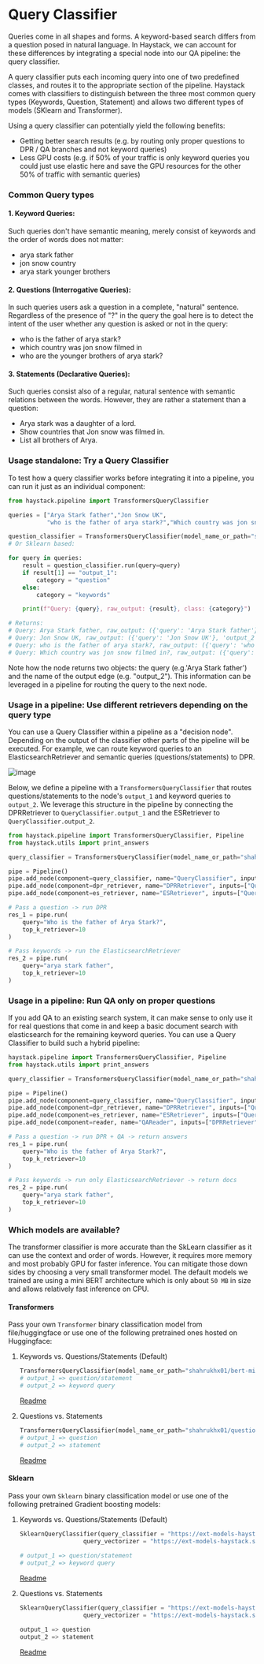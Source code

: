 <!---
title: "Query Classifier"
metaTitle: "Query Classifier"
metaDescription: ""
slug: "/docs/query_classifier"
date: "2021-08-17"
id: "query_classifiermd"
--->

# Query Classifier

Queries come in all shapes and forms. A keyword-based search differs from a question posed in natural language. In Haystack, we can account for these differences by integrating a special node into our QA pipeline: the query classifier. 

A query classifier puts each incoming query into one of two predefined classes, and routes it to the appropriate section of the pipeline.
Haystack comes with classifiers to distinguish between the three most common query types (Keywords, Question, Statement) and allows two different types of models (SKlearn and Transformer). 

Using a query classifier can potentially yield the following benefits:

*  Getting better search results (e.g. by routing only proper questions to DPR / QA branches and not keyword queries)
*  Less GPU costs (e.g. if 50% of your traffic is only keyword queries you could just use elastic here and save the GPU resources for the other 50% of traffic with semantic queries)


### Common Query types

#### 1. Keyword Queries: 
Such queries don't have semantic meaning, merely consist of keywords and the order of words does not matter:
*   arya stark father
*   jon snow country
*   arya stark younger brothers

#### 2. Questions (Interrogative Queries): 
In such queries users ask a question in a complete, "natural" sentence. Regardless of the presence of "?" in the query the goal here is to detect the intent of the user whether any question is asked or not in the query:

*   who is the father of arya stark?
*   which country was jon snow filmed in
*   who are the younger brothers of arya stark?

#### 3. Statements (Declarative Queries): 
Such queries consist also of a regular, natural sentence with semantic relations between the words. However, they are rather a statement than a question:

*   Arya stark was a daughter of a lord.
*   Show countries that Jon snow was filmed in.
*   List all brothers of Arya.

### Usage standalone: Try a Query Classifier
To test how a query classifier works before integrating it into a pipeline, you can run it just as an individual component:

```python
from haystack.pipeline import TransformersQueryClassifier

queries = ["Arya Stark father","Jon Snow UK",
           "who is the father of arya stark?","Which country was jon snow filmed in?"]

question_classifier = TransformersQueryClassifier(model_name_or_path="shahrukhx01/bert-mini-finetune-question-detection")
# Or Sklearn based:  

for query in queries:
    result = question_classifier.run(query=query)
    if result[1] == "output_1":
        category = "question"
    else:
        category = "keywords"

    print(f"Query: {query}, raw_output: {result}, class: {category}")

# Returns:
# Query: Arya Stark father, raw_output: ({'query': 'Arya Stark father'}, 'output_2'), class: keywords
# Query: Jon Snow UK, raw_output: ({'query': 'Jon Snow UK'}, 'output_2'), class: keywords
# Query: who is the father of arya stark?, raw_output: ({'query': 'who is the father of arya stark?'}, 'output_1'), class: question
# Query: Which country was jon snow filmed in?, raw_output: ({'query': 'Which country was jon snow filmed in?'}, 'output_1'), class: question

```
Note how the node returns two objects: the query (e.g.'Arya Stark father') and the name of the output edge (e.g. "output_2"). This information can be leveraged in a pipeline for routing the query to the next node.  

### Usage in a pipeline: Use different retrievers depending on the query type

You can use a Query Classifier within a pipeline as a "decision node". Depending on the output of the classifier other parts of the pipeline will be executed. For example, we can route keyword queries to an ElasticsearchRetriever and semantic queries (questions/statements) to DPR.  

![image](https://github.com/deepset-ai/haystack/blob/master/docs/img/query-classifier-pipeline.png)

Below, we define a pipeline with a `TransformersQueryClassifier` that routes questions/statements to the node's `output_1` and keyword queries to `output_2`. We leverage this structure in the pipeline by connecting the DPRRetriever to `QueryClassifier.output_1` and the ESRetriever to `QueryClassifier.output_2`. 

```python
from haystack.pipeline import TransformersQueryClassifier, Pipeline
from haystack.utils import print_answers

query_classifier = TransformersQueryClassifier(model_name_or_path="shahrukhx01/bert-mini-finetune-question-detection")

pipe = Pipeline()
pipe.add_node(component=query_classifier, name="QueryClassifier", inputs=["Query"])
pipe.add_node(component=dpr_retriever, name="DPRRetriever", inputs=["QueryClassifier.output_1"])
pipe.add_node(component=es_retriever, name="ESRetriever", inputs=["QueryClassifier.output_2"])

# Pass a question -> run DPR
res_1 = pipe.run(
    query="Who is the father of Arya Stark?",
    top_k_retriever=10
)

# Pass keywords -> run the ElasticsearchRetriever
res_2 = pipe.run(
    query="arya stark father",
    top_k_retriever=10
)

```
### Usage in a pipeline: Run QA only on proper questions

If you add QA to an existing search system, it can make sense to only use it for real questions that come in and keep a basic document search with elasticsearch for the remaining keyword queries. You can use a Query Classifier to build such a hybrid pipeline: 

```python
haystack.pipeline import TransformersQueryClassifier, Pipeline
from haystack.utils import print_answers

query_classifier = TransformersQueryClassifier(model_name_or_path="shahrukhx01/question-vs-statement-classifier")

pipe = Pipeline()
pipe.add_node(component=query_classifier, name="QueryClassifier", inputs=["Query"])
pipe.add_node(component=dpr_retriever, name="DPRRetriever", inputs=["QueryClassifier.output_1"])
pipe.add_node(component=es_retriever, name="ESRetriever", inputs=["QueryClassifier.output_2"])
pipe.add_node(component=reader, name="QAReader", inputs=["DPRRetriever"])

# Pass a question -> run DPR + QA -> return answers
res_1 = pipe.run(
    query="Who is the father of Arya Stark?",
    top_k_retriever=10
)

# Pass keywords -> run only ElasticsearchRetriever -> return docs
res_2 = pipe.run(
    query="arya stark father",
    top_k_retriever=10
)

```


### Which models are available?
The transformer classifier is more accurate than the SkLearn classifier as it can use the context and order of words. However, it requires more memory and most probably GPU for faster inference. You can mitigate those down sides by choosing a very small transformer model. The default models we trained are using a mini BERT architecture which is only about `50 MB` in size and allows relatively fast inference on CPU.

#### Transformers 
Pass your own `Transformer` binary classification model from file/huggingface or use one of the following pretrained ones hosted on Huggingface:
1) Keywords vs. Questions/Statements (Default)

   ```python
   TransformersQueryClassifier(model_name_or_path="shahrukhx01/bert-mini-finetune-question-detection") 
   # output_1 => question/statement 
   # output_2 => keyword query 
   ```
   
   [Readme](https://ext-models-haystack.s3.eu-central-1.amazonaws.com/gradboost_query_classifier/readme.txt)  


2) Questions vs. Statements
    ```python
    TransformersQueryClassifier(model_name_or_path="shahrukhx01/question-vs-statement-classifier") 
    # output_1 => question  
    # output_2 => statement 
    ```
    
    [Readme](https://ext-models-haystack.s3.eu-central-1.amazonaws.com/gradboost_query_classifier_statements/readme.txt)  


#### Sklearn
Pass your own `Sklearn` binary classification model or use one of the following pretrained Gradient boosting models:

1) Keywords vs. Questions/Statements (Default)

    ```python
    SklearnQueryClassifier(query_classifier = "https://ext-models-haystack.s3.eu-central-1.amazonaws.com/gradboost_query_classifier/model.pickle",
                      query_vectorizer = "https://ext-models-haystack.s3.eu-central-1.amazonaws.com/gradboost_query_classifier/vectorizer.pickle")
                      
    # output_1 => question/statement  
    # output_2 => keyword query  
    ```
    [Readme](https://ext-models-haystack.s3.eu-central-1.amazonaws.com/gradboost_query_classifier/readme.txt)  


2) Questions vs. Statements

    ```python
    SklearnQueryClassifier(query_classifier = "https://ext-models-haystack.s3.eu-central-1.amazonaws.com/gradboost_query_classifier_statements/model.pickle",
                      query_vectorizer = "https://ext-models-haystack.s3.eu-central-1.amazonaws.com/gradboost_query_classifier_statements/vectorizer.pickle")

    output_1 => question  
    output_2 => statement 
    ```
    [Readme](https://ext-models-haystack.s3.eu-central-1.amazonaws.com/gradboost_query_classifier_statements/readme.txt)  
